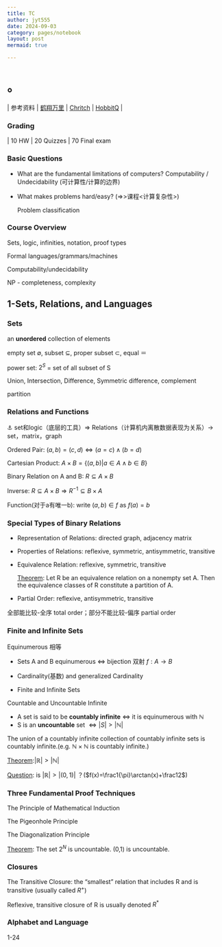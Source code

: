 ```yaml
---
title: TC
author: jyt555
date: 2024-09-03
category: pages/notebook
layout: post
mermaid: true

---
```


# 。

| 参考资料 | [鹤翔万里](https://note.tonycrane.cc/cs/tcs/toc/) | [Chritch](https://obsidian.zerokei.top/Hub/Compute%20Theory/) | [HobbitQ](https://note.hobbitqia.cc/TCS/) |

### Grading

| 10 HW | 20 Quizzes | 70 Final exam 

### Basic Questions

- What are the fundamental limitations of computers?
  Computability / Undecidability (可计算性/计算的边界)

- What makes problems hard/easy? (=>>课程<计算复杂性>)

  Problem classification

### Course Overview

Sets, logic, infinities, notation, proof types

Formal languages/grammars/machines

Computability/undecidability

NP - completeness, complexity

## 1-Sets, Relations, and Languages

### Sets

an **unordered** collection of elements

empty set $\emptyset$, subset $\subseteq$, proper subset $\subset$, equal ＝

power set:  $2^S$ = set of all subset of S

Union, Intersection, Difference, Symmetric difference, complement

partition

### Relations and Functions

:anchor: set和logic（底层的工具）$\Rightarrow$ Relations（计算机内离散数据表现为关系）$\rightarrow$ set，matrix，graph

Ordered Pair: $(a,b)=(c,d)\Leftrightarrow (a=c)\wedge (b=d)$

Cartesian Product: $A\times B=\{ (a,b)|a\in A\wedge b\in B \}$

Binary Relation on A and B: $R\subseteq A\times B$

Inverse: $R\subseteq A\times B\Rightarrow R^{-1}\subseteq B\times A$

Function(对于a有唯一b): write $(a,b)\in f$ as $f(a)=b$

### Special Types of Binary Relations

- Representation of Relations: directed graph, adjacency matrix

- Properties of Relations: reflexive, symmetric, antisymmetric, transitive

- Equivalence Relation: reflexive, symmetric, transitive

  <u>Theorem</u>: Let R be an equivalence relation on a nonempty set A. Then the equivalence classes of R constitute a partition of A.

- Partial Order: reflexive, antisymmetric, transitive

全部能比较-全序 total order；部分不能比较-偏序 partial order

### Finite and Infinite Sets

Equinumerous 相等

- Sets A and B equinumerous $\Leftrightarrow$ bijection 双射 $f:A\rightarrow B$

- Cardinality(基数) and generalized Cardinality
- Finite and Infinite Sets

Countable and Uncountable Infinite

- A set is said to be **countably infinite** $\Leftrightarrow$ it is equinumerous with $\mathbb{N}$
- S is an **uncountable** set $\Leftrightarrow |S|\gt |\mathbb{N}|$

The union of a countably infinite collection of countably infinite sets is countably infinite.(e.g. $\mathbb{N}\times \mathbb{N}$ is countably infinite.)

<u>Theorem</u>:$|\mathbb{R}|\gt |\mathbb{N}|$

<u>Question</u>: is $|\mathbb{R}|\gt |(0,1)|$ ？($f(x)=\frac1{\pi}\arctan(x)+\frac12$)

### Three Fundamental Proof Techniques

The Principle of Mathematical Induction

The Pigeonhole Principle

The Diagonalization Principle

<u>Theorem</u>: The set $2^N$ is uncountable. (0,1) is uncountable.

### Closures

The Transitive Closure: the “smallest” relation that includes R and is transitive (usually called $R^+$)

Reflexive, transitive closure of R is usually denoted $R^*$

### Alphabet and Language

1-24
